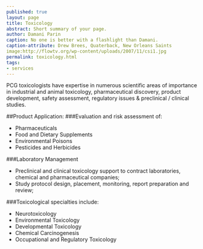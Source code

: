 ```yaml
---
published: true
layout: page
title: Toxicology
abstract: Short summary of your page.
author: Damani Parin
caption: No one is better with a flashlight than Damani.
caption-attribute: Drew Brees, Quaterback, New Orleans Saints
image:http://flowtv.org/wp-content/uploads/2007/11/csi1.jpg
permalink: toxicology.html
tags:
- services
---
```


PCG toxicologists have expertise in numerous scientific areas of importance in industrial and animal toxicology, pharmaceutical discovery, product development, safety assessment, regulatory issues & preclinical / clinical studies.

##Product Application: 
###Evaluation and risk assessment of:
* Pharmaceuticals
* Food and Dietary Supplements
* Environmental Poisons
* Pesticides and Herbicides

###Laboratory Management
* Preclinical and clinical toxicology support to 
contract laboratories, chemical and 
pharmaceutical companies;
* Study protocol design, placement, monitoring, 
report preparation and review;

###Toxicological specialties include:
* Neurotoxicology
* Environmental Toxicology
* Developmental Toxicology
* Chemical Carcinogenesis
* Occupational and Regulatory Toxicology